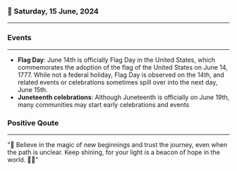 ### 📅 Saturday, 15 June, 2024
------
### Events
------
- **Flag Day**: June 14th is officially Flag Day in the United States, which commemorates the adoption of the flag of the United States on June 14, 1777. While not a federal holiday, Flag Day is observed on the 14th, and related events or celebrations sometimes spill over into the next day, June 15th.
- **Juneteenth celebrations**: Although Juneteenth is officially on June 19th, many communities may start early celebrations and events
### Positive Qoute
------
"🌟 Believe in the magic of new beginnings and trust the journey, even when the path is unclear. Keep shining, for your light is a beacon of hope in the world. 🚀💖"

